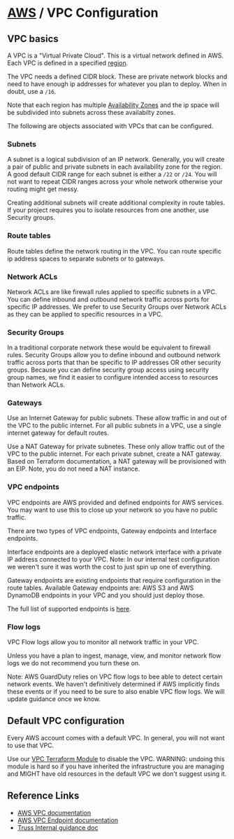# [AWS](./README.md) / VPC Configuration

## VPC basics

A VPC is a "Virtual Private Cloud".
This is a virtual network defined in AWS.
Each VPC is defined in a specified [region](https://docs.aws.amazon.com/AWSEC2/latest/UserGuide/using-regions-availability-zones.html#concepts-available-regions).

The VPC needs a defined CIDR block.
These are private network blocks and need to have enough ip addresses for whatever you plan to deploy.
When in doubt, use a `/16`.

Note that each region has multiple [Availability Zones](https://docs.aws.amazon.com/AWSEC2/latest/UserGuide/using-regions-availability-zones.html#concepts-availability-zones) and the ip space will be subdivided into subnets across these availabilty zones.

The following are objects associated with VPCs that can be configured.

### Subnets

A subnet is a logical subdivision of an IP network.
Generally, you will create a pair of public and private subnets in each availability zone for the region.
A good default CIDR range for each subnet is either a `/22` or `/24`.
You will not want to repeat CIDR ranges across your whole network otherwise your routing might get messy.

Creating additional subnets will create additional complexity in route tables.
If your project requires you to isolate resources from one another, use Security groups.

### Route tables

Route tables define the network routing in the VPC.
You can route specific ip address spaces to separate subnets or to gateways.

### Network ACLs

Network ACLs are like firewall rules applied to specific subnets in a VPC.
You can define inbound and outbound network traffic across ports for specific IP addresses.
We prefer to use Security Groups over Network ACLs as they can be applied to specific resources in a VPC.

### Security Groups

In a traditional corporate network these would be equivalent to firewall rules.
Security Groups allow you to define inbound and outbound network traffic across ports that than be specific to IP addresses OR other security groups.
Because you can define security group access using security group names, we find it easier to configure intended access to resources than Network ACLs.

### Gateways

Use an Internet Gateway for public subnets.
These allow traffic in and out of the VPC to the public internet.
For all public subnets in a VPC, use a single internet gateway for default routes.

Use a NAT Gateway for private subnetes.
These only allow traffic out of the VPC to the public internet.
For each private subnet, create a NAT gateway.
Based on Terraform documentation, a NAT gateway will be provisioned with an EIP.
Note, you do not need a NAT instance.

### VPC endpoints

VPC endpoints are AWS provided and defined endpoints for AWS services.
You may want to use this to close up your network so you have no public traffic.

There are two types of VPC endpoints, Gateway endpoints and Interface endpoints.

Interface endpoints are a deployed elastic network interface with a private IP address connected to your VPC.
Note: In our internal test configuration we weren't sure it was worth the cost to just spin up one of everything.

Gateway endpoints are existing endpoints that require configuration in the route tables.
Available Gateway endpoints are: AWS S3 and AWS DynamoDB endpoints in your VPC and you should just deploy those.

The full list of supported endpoints is [here](https://docs.aws.amazon.com/vpc/latest/userguide/vpc-endpoints.html).

### Flow logs

VPC Flow logs allow you to monitor all network traffic in your VPC.

Unless you have a plan to ingest, manage, view, and monitor network flow logs we do not recommend you turn these on.

Note: AWS GuardDuty relies on VPC flow logs to bee able to detect certain network events.
We haven't definitively determined if AWS implicitly finds these events or if you need to be sure to also enable VPC flow logs.
We will update guidance once we know.

## Default VPC configuration

Every AWS account comes with a default VPC.
In general, you will not want to use that VPC.

Use our [VPC Terraform Module](https://github.com/trussworks/terraform-aws-default-vpc) to disable the VPC.
WARNING: undoing this module is hard so if you have inherited the infrastructure you are managing and MIGHT have old resources in the default VPC we don't suggest using it.

## Reference Links

* [AWS VPC documentation](https://docs.aws.amazon.com/vpc/latest/userguide/what-is-amazon-vpc.html)
* [AWS VPC Endpoint documentation](https://docs.aws.amazon.com/vpc/latest/userguide/vpc-endpoints.html)
* [Truss Internal guidance doc](https://docs.google.com/document/d/1LeEfqBqVw8gyvSU-TD5IUvDYEwM-0wq5IhYE58fNB8c/edit)
